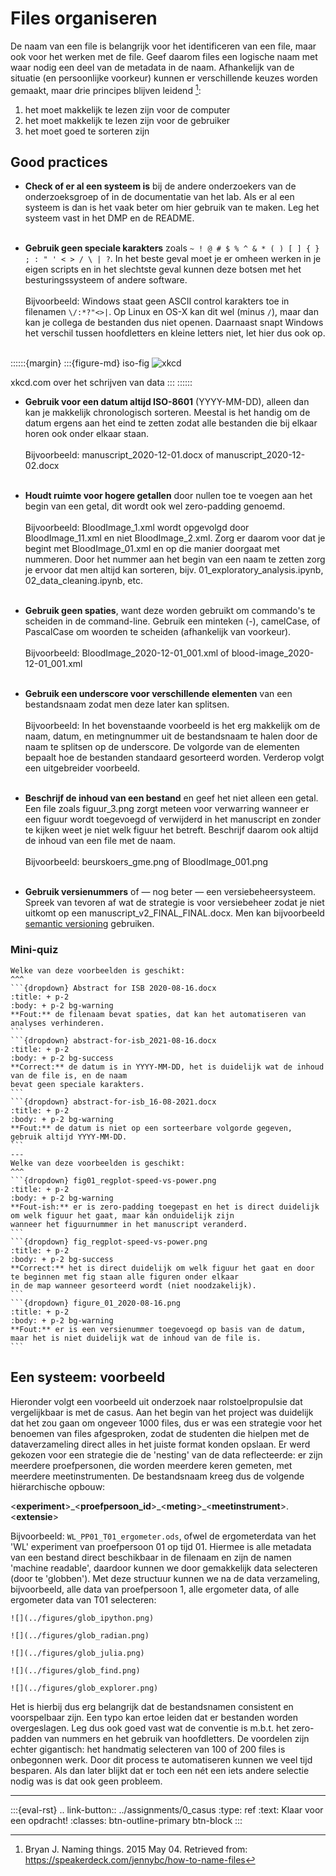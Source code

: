 # Files organiseren

De naam van een file is belangrijk voor het identificeren van een file, maar ook voor het werken met de file. Geef 
daarom files een logische naam met waar nodig een deel van de metadata in de naam. Afhankelijk van de situatie 
(en persoonlijke voorkeur) kunnen er verschillende keuzes worden gemaakt, maar drie principes blijven leidend [^Bryan]:

1. het moet makkelijk te lezen zijn voor de computer
1. het moet makkelijk te lezen zijn voor de gebruiker
1. het moet goed te sorteren zijn

## Good practices

- **Check of er al een systeem is** bij de andere onderzoekers van de onderzoeksgroep of in de documentatie van het lab.
Als er al een systeem is dan is het vaak beter om hier gebruik van te maken. Leg het systeem vast in het DMP en de 
README.
<br><br>

- **Gebruik geen speciale karakters** zoals `~ ! @ # $ % ^ & * ( ) [ ] { } ; : " ' < > / \ | ?`. In het beste geval moet je er
omheen werken in je eigen scripts en in het slechtste geval kunnen deze botsen met het besturingssysteem of andere
software.
<br><br>
Bijvoorbeeld: Windows staat geen ASCII control karakters toe in filenamen `\/:*?"<>|`. Op Linux en OS-X kan dit wel 
(minus `/`), maar dan kan je collega de bestanden dus niet openen. Daarnaast snapt Windows het verschil tussen 
hoofdletters en kleine letters niet, let hier dus ook op.
<br><br>

::::::{margin}
:::{figure-md} iso-fig
<img src="../figures/xkcd_iso_8601_2x.png" alt="xkcd">

xkcd.com over het schrijven van data
:::
::::::

- **Gebruik voor een datum altijd ISO-8601** (YYYY-MM-DD), alleen dan kan je makkelijk chronologisch sorteren. Meestal
is het handig om de datum ergens aan het eind te zetten zodat alle bestanden die bij elkaar horen ook onder elkaar staan.
<br><br>
Bijvoorbeeld: manuscript_2020-12-01.docx of manuscript_2020-12-02.docx
<br><br>
  
- **Houdt ruimte voor hogere getallen** door nullen toe te voegen aan het begin van een getal, dit wordt ook wel zero-padding
genoemd.
<br><br>
Bijvoorbeeld: BloodImage_1.xml wordt opgevolgd door BloodImage_11.xml en niet BloodImage_2.xml. Zorg er daarom voor dat 
je begint met BloodImage_01.xml en op die manier doorgaat met nummeren. Door het nummer aan het begin van een naam te 
zetten zorg je ervoor dat men altijd kan sorteren, bijv. 01_exploratory_analysis.ipynb, 02_data_cleaning.ipynb, etc.
<br><br>

- **Gebruik geen spaties**, want deze worden gebruikt om commando's te scheiden in de command-line. Gebruik een minteken 
(-), camelCase, of PascalCase om woorden te scheiden (afhankelijk van voorkeur). 
<br><br>
Bijvoorbeeld: BloodImage_2020-12-01_001.xml of blood-image_2020-12-01_001.xml
<br><br>

- **Gebruik een underscore voor verschillende elementen** van een bestandsnaam zodat men deze later kan splitsen. 
<br><br>
Bijvoorbeeld: In het bovenstaande voorbeeld is het erg makkelijk om de naam, datum, en metingnummer uit de bestandsnaam 
te halen door de naam te splitsen op de underscore. De volgorde van de elementen bepaalt hoe de bestanden standaard 
gesorteerd worden. Verderop volgt een uitgebreider voorbeeld.
<br><br>  

- **Beschrijf de inhoud van een bestand** en geef het niet alleen een getal. Een file zoals figuur_3.png zorgt meteen 
voor verwarring wanneer er een figuur wordt toegevoegd of verwijderd in het manuscript en zonder te kijken weet je niet
welk figuur het betreft. Beschrijf daarom ook altijd de inhoud van een file met de naam.
<br><br>
Bijvoorbeeld: beurskoers_gme.png of BloodImage_001.png
<br><br>

- **Gebruik versienummers** of — nog beter — een versiebeheersysteem. Spreek van tevoren af wat de strategie is voor
versiebeheer zodat je niet uitkomt op een manuscript_v2_FINAL_FINAL.docx. Men kan bijvoorbeeld [semantic versioning](https://semver.org/)
gebruiken. 
  
### Mini-quiz

`````{panels}
Welke van deze voorbeelden is geschikt:
^^^
```{dropdown} Abstract for ISB 2020-08-16.docx
:title: + p-2
:body: + p-2 bg-warning
**Fout:** de filenaam bevat spaties, dat kan het automatiseren van analyses verhinderen.
```
```{dropdown} abstract-for-isb_2021-08-16.docx
:title: + p-2
:body: + p-2 bg-success
**Correct:** de datum is in YYYY-MM-DD, het is duidelijk wat de inhoud van de file is, en de naam 
bevat geen speciale karakters.
```
```{dropdown} abstract-for-isb_16-08-2021.docx
:title: + p-2
:body: + p-2 bg-warning
**Fout:** de datum is niet op een sorteerbare volgorde gegeven, gebruik altijd YYYY-MM-DD.
```
---
Welke van deze voorbeelden is geschikt:
^^^
```{dropdown} fig01_regplot-speed-vs-power.png
:title: + p-2
:body: + p-2 bg-warning
**Fout-ish:** er is zero-padding toegepast en het is direct duidelijk om welk figuur het gaat, maar kán onduidelijk zijn 
wanneer het figuurnummer in het manuscript veranderd.
```
```{dropdown} fig_regplot-speed-vs-power.png
:title: + p-2
:body: + p-2 bg-success
**Correct:** het is direct duidelijk om welk figuur het gaat en door te beginnen met fig staan alle figuren onder elkaar
in de map wanneer gesorteerd wordt (niet noodzakelijk).
```
```{dropdown} figure_01_2020-08-16.png
:title: + p-2
:body: + p-2 bg-warning
**Fout:** er is een versienummer toegevoegd op basis van de datum, maar het is niet duidelijk wat de inhoud van de file is.
```
``````

## Een systeem: voorbeeld

Hieronder volgt een voorbeeld uit onderzoek naar rolstoelpropulsie dat vergelijkbaar is met de casus. Aan het begin van 
het project was duidelijk dat het zou gaan om ongeveer 1000 files, dus er was een strategie voor het benoemen van files 
afgesproken, zodat de studenten die hielpen met de dataverzameling direct alles in het juiste format konden opslaan. Er 
werd gekozen voor een strategie die de 'nesting' van de data reflecteerde: er zijn meerdere proefpersonen, die worden 
meerdere keren gemeten, met meerdere meetinstrumenten. De bestandsnaam kreeg dus de volgende hiërarchische opbouw:

\<**experiment**\>\_\<**proefpersoon_id**\>\_\<**meting**\>\_\<**meetinstrument**\>.\<**extensie**\>

Bijvoorbeeld: `WL_PP01_T01_ergometer.ods`, ofwel de ergometerdata van het 'WL' experiment van proefpersoon 01 op tijd 01.
Hiermee is alle metadata van een bestand direct beschikbaar in de filenaam en zijn de namen 'machine readable', daardoor 
kunnen we door gemakkelijk data selecteren (door te 'globben'). Met deze structuur kunnen we na de data verzameling, 
bijvoorbeeld, alle data van proefpersoon 1, alle ergometer data, of alle ergometer data van T01 selecteren:

```{tabbed} Python
![](../figures/glob_ipython.png)
```

```{tabbed} R
![](../figures/glob_radian.png)
```

```{tabbed} Julia
![](../figures/glob_julia.png)
```

```{tabbed} Shell
![](../figures/glob_find.png)
```

```{tabbed} Explorer
![](../figures/glob_explorer.png)
```

Het is hierbij dus erg belangrijk dat de bestandsnamen consistent en voorspelbaar zijn. Een typo kan ertoe leiden dat
er bestanden worden overgeslagen. Leg dus ook goed vast wat de conventie is m.b.t. het zero-padden van nummers en het 
gebruik van hoofdletters. De voordelen zijn echter gigantisch: het handmatig selecteren van 100 of 200 files is onbegonnen
werk. Door dit process te automatiseren kunnen we veel tijd besparen. Als dan later blijkt dat er toch een nét een iets 
andere selectie nodig was is dat ook geen probleem.

---

:::{eval-rst}
.. link-button:: ../assignments/0_casus
    :type: ref
    :text: Klaar voor een opdracht!
    :classes: btn-outline-primary btn-block
:::

[^Bryan]: Bryan J. Naming things. 2015 May 04. Retrieved from: https://speakerdeck.com/jennybc/how-to-name-files
